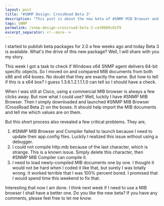 ```yaml
---
layout: post
title: "#SNMP Design: CrossRoad Beta 3"
description: "This post is about the new beta of #SNMP MIB Browser and Compiler."
tags: SNMP
permalink: /snmp-design-crossroad-beta-3-ce39689c01f9
excerpt_separator: <!--more-->
---
```

I started to publish beta packages for 2.0 a few weeks ago and today Beta 3 is available. What's the drive of this new package? Well, I will share with you my story.
<!--more-->

This week I got a task to check if Windows x64 SNMP agent delivers 64-bit specific objects. So I moved on and compared MIB documents from both x86 and x64 boxes. No doubt that they are exactly the same. But how to tell if this is a x64 box? I guess 1.3.6.1.2.1.1.1.0 can tell so I should have a check.

When I was still at Cisco, using a commercial MIB browser is always a few clicks away. But now what I could use? Well, luckily I have #SNMP MIB Browser. Then I simply downloaded and launched #SNMP MIB Browser (CrossRoad Beta 2) on the boxes. It should help import the MIB documents and tell me which values are on them.

But this short process also revealed a few critical problems. They are,

1. #SNMP MIB Browser and Compiler failed to launch because I need to update their app.config files. Luckily I realized this issue without using a debugger.
1. I could not compile http.mib because of the last character, which is strange. This is a known issue. Simply delete this character, then #SNMP MIB Compiler can compile it.
1. I need to load newly-compiled MIB documents one by one. I thought it would not be hard when I coded it like that, but surely I was totally wrong. It worked terrible that I was 100% percent bored. I promised that I would spend time this weekend to fix that.

Interesting that now I am done. I think next week if I need to use a MIB browser I shall have a better one. Do you like the new beta? If you have any comments, please feel free to let me know.
